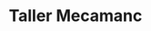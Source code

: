 ---
title: "Taller Mecamanc"
url: /castellar-de-la-frontera/taller-mecamanc/
shop: reparación de automóviles
---